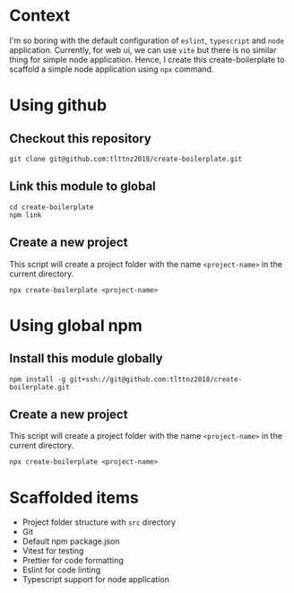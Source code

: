# Context

I'm so boring with the default configuration of `eslint`, `typescript` and `node` application. Currently, for web ui, we can use `vite` but there is no similar thing for simple node application.
Hence, I create this create-boilerplate to scaffold a simple node application using `npx` command.

# Using github
## Checkout this repository
```
git clone git@github.com:tlttnz2018/create-boilerplate.git
```
## Link this module to global
```
cd create-boilerplate
npm link
```

## Create a new project
This script will create a project folder with the name `<project-name>` in the current directory.

```
npx create-boilerplate <project-name>
```

# Using global npm
## Install this module globally
```
npm install -g git+ssh://git@github.com:tlttnz2018/create-boilerplate.git
```

## Create a new project
This script will create a project folder with the name `<project-name>` in the current directory.

```
npx create-boilerplate <project-name>
```

# Scaffolded items
- Project folder structure with `src` directory
- Git
- Default npm package.json
- Vitest for testing
- Prettier for code formatting
- Eslint for code linting
- Typescript support for node application
